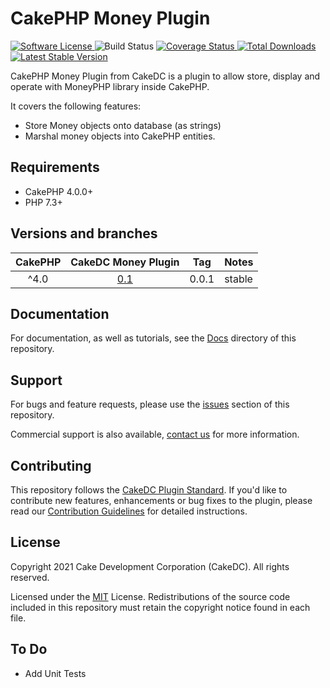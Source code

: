 CakePHP Money Plugin
===================
<p>
    <a href="LICENSE" target="_blank">
        <img alt="Software License" src="https://img.shields.io/badge/license-MIT-brightgreen.svg?style=flat-square">
    </a>
    <img alt="Build Status" src="https://github.com/cakedc/money/actions/workflows/ci.yml/badge.svg">
    <a href="https://codecov.io/gh/cakedc/money" target="_blank">
        <img alt="Coverage Status" src="https://img.shields.io/codecov/c/github/cakedc/money?style=flat-square">
    </a>
    <a href="https://packagist.org/packages/cakedc/money" target="_blank">
        <img alt="Total Downloads" src="https://img.shields.io/packagist/dt/cakedc/money.svg?style=flat-square">
    </a>
    <a href="https://packagist.org/packages/cakedc/money" target="_blank">
        <img alt="Latest Stable Version" src="https://img.shields.io/packagist/v/cakedc/money.svg?style=flat-square&label=stable">
    </a>
</p>

CakePHP Money Plugin from CakeDC is a plugin to allow store, display and operate with MoneyPHP library inside CakePHP.

It covers the following features:
* Store Money objects onto database (as strings)
* Marshal money objects into CakePHP entities.

Requirements
------------

* CakePHP 4.0.0+
* PHP 7.3+

Versions and branches
---------------------

| CakePHP | CakeDC Money Plugin | Tag   | Notes |
| :-------------: | :------------------------: | :--:  | :---- |
| ^4.0             | [0.1](https://github.com/cakedc/money/tree/1.next-cake4)                      | 0.0.1 | stable |


Documentation
-------------

For documentation, as well as tutorials, see the [Docs](Docs/Home.md) directory of this repository.

Support
-------

For bugs and feature requests, please use the [issues](https://github.com/CakeDC/money/issues) section of this repository.

Commercial support is also available, [contact us](https://www.cakedc.com/contact) for more information.

Contributing
------------

This repository follows the [CakeDC Plugin Standard](https://www.cakedc.com/plugin-standard).
If you'd like to contribute new features, enhancements or bug fixes to the plugin, please read our [Contribution Guidelines](https://www.cakedc.com/contribution-guidelines) for detailed instructions.

License
-------

Copyright 2021 Cake Development Corporation (CakeDC). All rights reserved.

Licensed under the [MIT](http://www.opensource.org/licenses/mit-license.php) License. Redistributions of the source code included in this repository must retain the copyright notice found in each file.

## To Do

* Add Unit Tests

